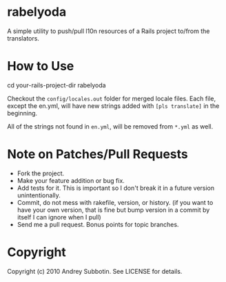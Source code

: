 rabelyoda
=========

A simple utility to push/pull l10n resources of a Rails project to/from the translators.

How to Use
==========

   cd your-rails-project-dir
   rabelyoda

Checkout the `config/locales.out` folder for merged locale files. Each file, except the en.yml, will have new strings added with `[pls translate]` in the beginning. 

All of the strings not found in `en.yml`, will be removed from `*.yml` as well.

Note on Patches/Pull Requests
=============================
 
* Fork the project.
* Make your feature addition or bug fix.
* Add tests for it. This is important so I don't break it in a
  future version unintentionally.
* Commit, do not mess with rakefile, version, or history.
  (if you want to have your own version, that is fine but bump version in a commit by itself I can ignore when I pull)
* Send me a pull request. Bonus points for topic branches.

Copyright
=========

Copyright (c) 2010 Andrey Subbotin. See LICENSE for details.
